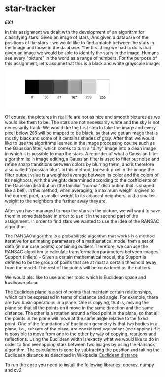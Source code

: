# star-tracker
***EX1***

In this assignment we dealt with the development of an algorithm for classifying stars. Given an image of stars,
And given a database of the positions of the stars - we would like to find a match between the stars in the image and those in the database.
The first thing we had to do is that given an image we would be able to identify the stars in the image.
Humans see every "picture" in the world as a range of numbers.
For the purpose of this assignment, let's assume that this is a black and white grayscale image:


![enter image description here](https://raw.githubusercontent.com/liron-taub/star-tracker/main/%D7%90%D7%99%D7%9A%20%D7%91%D7%A0%D7%99%20%D7%90%D7%93%D7%9D%20%D7%A8%D7%95%D7%90%D7%99%D7%9D%20%D7%A6%D7%91%D7%A2%D7%99%D7%9D.png)

Of course, the pictures in real life are not as nice and smooth pictures as we would like them to be.
The stars are not necessarily white and the sky is not necessarily black.
We would like the first step to take the image and every pixel below 206 will be mapped to be black, so that we get an image that is mostly black and some of it contains shades of gray.
After that: we would like to use the algorithms learned in the image processing course such as the Gaussian filter, which comes to turn a "dirty" image into a clean image in which it is possible to map the stars.
A reminder of what a Gaussian filter algorithm is:
In image editing, a Gaussian filter is used to filter out noise and refine sharp transitions between colors by blurring them, and is therefore also called "gaussian blur".
In this method, for each pixel in the image the filter output value is a weighted average between its color and the colors of its neighbors, with the weights determined according to the coefficients of the Gaussian distribution (the familiar "normal" distribution that is shaped like a bell). In this method, when averaging, a maximum weight is given to the current pixel, a smaller weight to its adjacent neighbors, and a smaller weight to the neighbors the further away they are.

After you have managed to map the stars in the picture, we will want to save them in some database in order to use it in the second part of the assignment.
In order to find stars we wanted to use the idea of the RANSAC algorithm:

The RANSAC algorithm is a probabilistic algorithm that works in a method
iterative for estimating parameters of a mathematical model from a set of data (in our case points)
containing outliers Therefore, we can use the RANSAC algorithm to calculate transformation parameters between images.
Support (inliers) - Given a certain mathematical model, the Support is defined to be the group of points that are at most a certain threshold away from the model. The rest of the points will be considered as the outliers.

We would also like to use another topic which is Euclidean space and Euclidean plane:

The Euclidean plane is a set of points that maintain certain relationships, which can be expressed in terms of distance and angle. For example, there are two basic operations in a plane. One is copying, that is, moving the plane so that all the points on it move in the same direction and the same distance. The other is a rotation around a fixed point in the plane, so that all the points in the plane will move at the same angle relative to the fixed point. One of the foundations of Euclidean geometry is that two bodies in a plane, i.e., subsets of the plane, are considered equivalent (overlapping) if it is possible to move from one to the other by way of copying, rotations and reflections.
Using the Euclidean width is exactly what we would like to do in order to find overlapping stars between two images by using the Ransack algorithm.
The calculation is done by subtracting the position and taking the Euclidean distance as described in Wikipedia:
[Euclidean distance](https://he.wikipedia.org/wiki/%D7%9E%D7%A8%D7%97%D7%91_%D7%90%D7%95%D7%A7%D7%9C%D7%99%D7%93%D7%99)

To run the code you need to install the following libraries:
opencv,
numpy and
cv2

